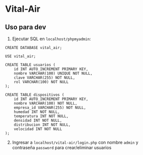 # Vital-Air

## Uso para dev

1. Ejecutar SQL en `localhost/phpmyadmin`:

```
CREATE DATABASE vital_air;

USE vital_air;

CREATE TABLE usuarios (
    id INT AUTO_INCREMENT PRIMARY KEY,
    nombre VARCHAR(100) UNIQUE NOT NULL,
    clave VARCHAR(255) NOT NULL,
    rol VARCHAR(100) NOT NULL
);

CREATE TABLE dispositivos (
    id INT AUTO_INCREMENT PRIMARY KEY,
    nombre VARCHAR(100) NOT NULL,
    empresa_id VARCHAR(255) NOT NULL,
    humedad INT NOT NULL,
    temperatura INT NOT NULL,
    densidad INT NOT NULL,
    distribucion INT NOT NULL,
    velocidad INT NOT NULL
);
```

2. Ingresar a `localhost/vital-air/login.php` con nombre `admin` y contraseña `password` para crear/eliminar usuarios